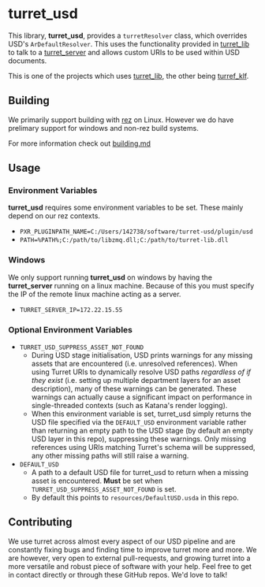 # turret_usd

This library, **turret_usd**, provides a `turretResolver` class, which overrides USD's `ArDefaultResolver`. This uses the functionality provided in [turret_lib](https://github.com/UTS-AnimalLogicAcademy/turret_lib) to talk to a [turret_server](https://github.com/UTS-AnimalLogicAcademy/turret_server) and allows custom URIs to be used within USD documents.

This is one of the projects which uses [turret_lib](https://github.com/UTS-AnimalLogicAcademy/turret_lib), the other being [turref_klf](https://github.com/UTS-AnimalLogicAcademy/turret_klf).  

## Building

We primarily support building with [rez](https://github.com/nerdvegas/rez) on Linux. However we do have prelimary support for windows and non-rez build systems.

For more information check out [building.md](building.md)

## Usage

### Environment Variables

**turret_usd** requires some environment variables to be set. These mainly depend on our rez contexts. 

 * `PXR_PLUGINPATH_NAME=C:/Users/142738/software/turret-usd/plugin/usd`
 * `PATH=%PATH%;C:/path/to/libzmq.dll;C:/path/to/turret-lib.dll`

### Windows

We only support running **turret_usd** on windows by having the **turret_server** running on a linux machine. Because of this you must specify the IP of the remote linux machine acting as a server.

 * `TURRET_SERVER_IP=172.22.15.55`

### Optional Environment Variables
*  `TURRET_USD_SUPPRESS_ASSET_NOT_FOUND`
     - During USD stage initialisation, USD prints warnings for any missing assets that are encountered (i.e. unresolved references). When using Turret URIs to dynamically resolve USD paths *regardless of if they exist* (i.e. setting up multiple department layers for an asset description), many of these warnings can be generated. These warnings can actually cause a significant impact on performance in single-threaded contexts (such as Katana's render logging).
      - When this environment variable is set, turret_usd simply returns the USD file specified via the `DEFAULT_USD` environment variable rather than returning an empty path to the USD stage (by default an empty USD layer in this repo), suppressing these warnings. Only missing references using URIs matching Turret's schema will be suppressed, any other missing paths will still raise a warning.
*  `DEFAULT_USD`
    - A path to a default USD file for turret_usd to return when a missing asset is encountered. **Must** be set when `TURRET_USD_SUPPRESS_ASSET_NOT_FOUND` is set.
    - By default this points to `resources/DefaultUSD.usda` in this repo.

## Contributing
We use turret across almost every aspect of our USD pipeline and are constantly fixing bugs and finding time to improve turret more and more. We are however, very open to external pull-requests, and growing turret into a more versatile and robust piece of software with your help. Feel free to get in contact directly or through these GitHub repos. We'd love to talk! 
